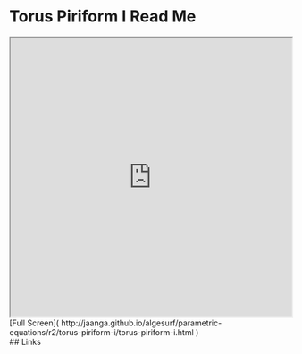 Torus Piriform I Read Me
===

<iframe src='http://jaanga.github.io/algesurf/parametric-equations/r2/torus-piriform-i/torus-piriform-i.html' width=100% height=500px >
There is an `iframe` here. It is not visible when viewed on github.com/algesurf. To view, please see 'Project Links' below.
</iframe>
[Full Screen]( http://jaanga.github.io/algesurf/parametric-equations/r2/torus-piriform-i/torus-piriform-i.html )
<br>
## Links 
<http://www.3d-meier.de/tut3/Seite161.html>  
